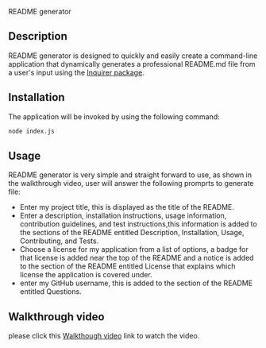 
README generator 


## Description

README generator is designed to quickly and easily create a command-line application that dynamically generates a professional README.md file from a user's input using the [Inquirer package](https://www.npmjs.com/package/inquirer/v/8.2.4).

## Installation 
The application will be invoked by using the following command:

```bash
node index.js
```

## Usage 

README generator is very simple and straight forward to use, as shown in the walkthrough video, user will answer the following promprts to generate file:
- Enter my project title, this is displayed as the title of the README.
- Enter a description, installation instructions, usage information, contribution guidelines, and test instructions,this information is added to the sections of the README entitled Description, Installation, Usage, Contributing, and Tests.
- Choose a license for my application from a list of options, a badge for that license is added near the top of the README and a notice is added to the section of the README entitled License that explains which license the application is covered under.
- enter my GitHub username, this is added to the section of the README entitled Questions.


## Walkthrough video
please click this [Walkthough video](https://github.com/Mimimoha/readme-generator/blob/main/Readme%20demenstration%20.mp4) link to watch the video. 